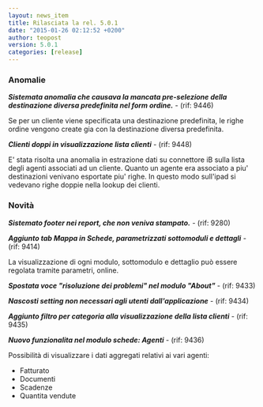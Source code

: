 ```yaml
---
layout: news_item
title: Rilasciata la rel. 5.0.1
date: "2015-01-26 02:12:52 +0200"
author: teopost
version: 5.0.1
categories: [release]
---
```

### Anomalie

**_Sistemata anomalia che causava la mancata pre-selezione della destinazione diversa predefinita nel form ordine._** - (rif: 9446)

Se per un cliente viene specificata una destinazione predefinita, le righe ordine vengono create gia con la destinazione diversa predefinita.

**_Clienti doppi in visualizzazione lista clienti_** - (rif: 9448)

E' stata risolta una anomalia in estrazione dati su connettore iB sulla lista degli agenti associati ad un cliente.
Quanto un agente era associato a piu' destinazioni venivano esportate piu' righe.
In questo modo sull'ipad si vedevano righe doppie nella lookup dei clienti.

### Novità

**_Sistemato footer nei report, che non veniva stampato._** - (rif: 9280)



**_Aggiunto tab Mappa in Schede, parametrizzati sottomoduli e dettagli_** - (rif: 9414)

La visualizzazione di ogni modulo, sottomodulo e dettaglio può essere regolata tramite parametri, online.

**_Spostata voce "risoluzione dei problemi" nel modulo "About"_** - (rif: 9433)



**_Nascosti setting non necessari agli utenti dall'applicazione_** - (rif: 9434)



**_Aggiunto filtro per categoria alla visualizzazione della lista clienti_** - (rif: 9435)



**_Nuovo funzionalita nel modulo schede: Agenti_** - (rif: 9436)

Possibilità di visualizzare i dati aggregati relativi ai vari agenti:
- Fatturato
- Documenti
- Scadenze
- Quantita vendute

[history]: /docs/history/#v5-0-1
[Upgrading]: /docs/upgrading/

